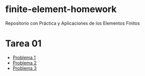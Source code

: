# finite-element-homework
Repositorio con Práctica y Aplicaciones de los Elementos Finitos
# Tarea 01
 * [Problema 1](Problema01.md)
 * [Problema 2](Problema02.md)
 * [Problema 3](Problema03.md)
 
